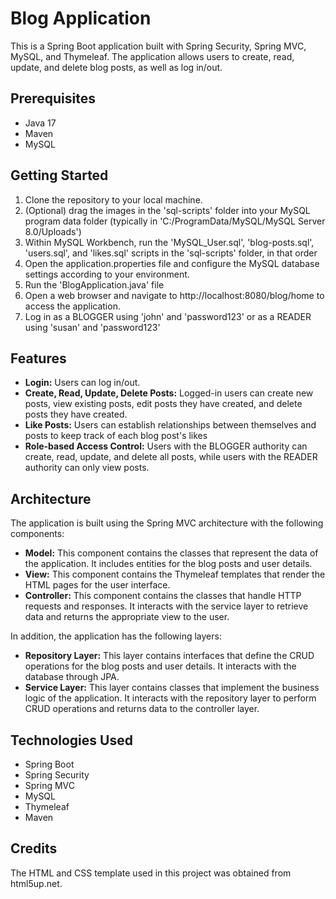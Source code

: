 # Blog Application
This is a Spring Boot application built with Spring Security, Spring MVC, MySQL, and Thymeleaf. The application allows users to create, read, update, and delete blog posts, as well as log in/out.

## Prerequisites
* Java 17
* Maven
* MySQL

## Getting Started
1. Clone the repository to your local machine.
2. (Optional) drag the images in the 'sql-scripts' folder into your MySQL program data folder (typically in 'C:/ProgramData/MySQL/MySQL Server 8.0/Uploads')
3. Within MySQL Workbench, run the 'MySQL_User.sql', 'blog-posts.sql', 'users.sql', and 'likes.sql' scripts in the 'sql-scripts' folder, in that order
4. Open the application.properties file and configure the MySQL database settings according to your environment.
5. Run the 'BlogApplication.java' file
6. Open a web browser and navigate to http://localhost:8080/blog/home to access the application.
7. Log in as a BLOGGER using 'john' and 'password123' or as a READER using 'susan' and 'password123'

## Features
* **Login:** Users can log in/out.
* **Create, Read, Update, Delete Posts:** Logged-in users can create new posts, view existing posts, edit posts they have created, and delete posts they have created.
* **Like Posts:** Users can establish relationships between themselves and posts to keep track of each blog post's likes
* **Role-based Access Control:** Users with the BLOGGER authority can create, read, update, and delete all posts, while users with the READER authority can only view posts.

## Architecture
The application is built using the Spring MVC architecture with the following components:

* **Model:** This component contains the classes that represent the data of the application. It includes entities for the blog posts and user details.
* **View:** This component contains the Thymeleaf templates that render the HTML pages for the user interface.
* **Controller:** This component contains the classes that handle HTTP requests and responses. It interacts with the service layer to retrieve data and returns the appropriate view to the user.

In addition, the application has the following layers:

* **Repository Layer:** This layer contains interfaces that define the CRUD operations for the blog posts and user details. It interacts with the database through JPA.
* **Service Layer:** This layer contains classes that implement the business logic of the application. It interacts with the repository layer to perform CRUD operations and returns data to the controller layer.

## Technologies Used
* Spring Boot
* Spring Security
* Spring MVC
* MySQL
* Thymeleaf
* Maven

## Credits
The HTML and CSS template used in this project was obtained from html5up.net.
